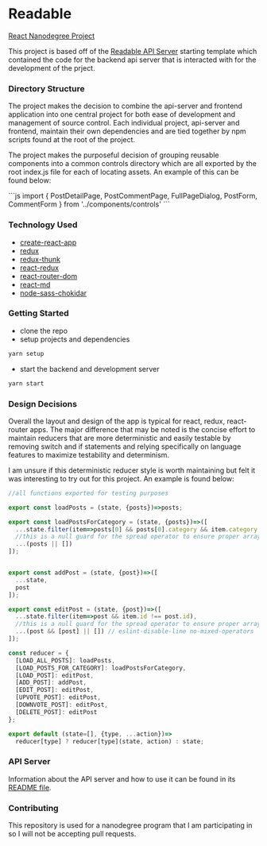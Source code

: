 # Readable
[React Nanodegree Project](https://www.udacity.com/course/react-nanodegree--nd019)

This project is based off of the [Readable API Server](https://github.com/udacity/reactnd-project-readable-starter) starting template
which contained the code for the backend api server that is interacted with for the development of the prject.

### Directory Structure
<p>
The project makes the decision to combine the api-server and frontend application into one central project for both ease of development and 
management of source control.  Each individual project, api-server and frontend, maintain their own dependencies and are tied together by npm
scripts found at the root of the project.
</p>
<p>
The project makes the purposeful decision of grouping reusable components into a common controls directory which are all exported by the root
index.js file for each of locating assets. An example of this can be found below:
</p>
```js
import {
  PostDetailPage,
  PostCommentPage,
  FullPageDialog,
  PostForm,
  CommentForm
} from '../components/controls'
```

### Technology Used
* [create-react-app](https://github.com/facebookincubator/create-react-app)
* [redux](http://redux.js.org/)
* [redux-thunk](https://github.com/gaearon/redux-thunk)
* [react-redux](https://github.com/reactjs/react-redux/blob/master/docs/api.md)
* [react-router-dom](https://reacttraining.com/react-router/web/guides/philosophy)
* [react-md](https://react-md.mlaursen.com/)
* [node-sass-chokidar](https://github.com/michaelwayman/node-sass-chokidar)


### Getting Started
* clone the repo
* setup projects and dependencies
```sh
yarn setup
```
* start the backend and development server
```sh
yarn start
```


### Design Decisions
<p>
Overall the layout and design of the app is typical for react, redux, react-router apps. The major difference that may be noted is the concise
effort to maintain reducers that are more deterministic and easily testable by removing switch and if statements and relying specifically
on language features to maximize testability and determinism.
</p>
<p>
I am unsure if this deterministic reducer style is worth maintaining but felt it was interesting to try out for this project. An
example is found below:
</p>

```js
//all functions exported for testing purposes

export const loadPosts = (state, {posts})=>posts;

export const loadPostsForCategory = (state, {posts})=>([
  ...state.filter(item=>posts[0] && posts[0].category && item.category !== posts[0].category),
  //this is a null guard for the spread operator to ensure proper array shape on the event of a null object
  ...(posts || [])
]);


export const addPost = (state, {post})=>([
  ...state,
  post
]);

export const editPost = (state, {post})=>([
  ...state.filter(item=>post && item.id !== post.id),
  //this is a null guard for the spread operator to ensure proper array shape on the event of a null object
  ...(post && [post] || []) // eslint-disable-line no-mixed-operators
]);

const reducer = {
  [LOAD_ALL_POSTS]: loadPosts,
  [LOAD_POSTS_FOR_CATEGORY]: loadPostsForCategory,
  [LOAD_POST]: editPost,
  [ADD_POST]: addPost,
  [EDIT_POST]: editPost,
  [UPVOTE_POST]: editPost,
  [DOWNVOTE_POST]: editPost,
  [DELETE_POST]: editPost
};

export default (state=[], {type, ...action})=>
  reducer[type] ? reducer[type](state, action) : state;

```

### API Server

Information about the API server and how to use it can be found in its [README file](api-server/README.md).

### Contributing

This repository is used for a nanodegree program that I am participating in so I will not be accepting pull requests.

